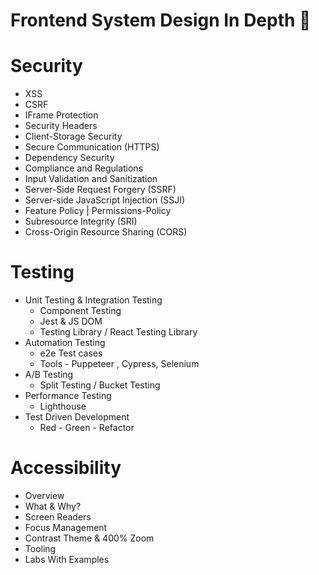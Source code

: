 # Frontend System Design In Depth 🚀

# Security

- XSS
- CSRF
- IFrame Protection
- Security Headers
- Client-Storage Security
- Secure Communication (HTTPS)
- Dependency Security
- Compliance and Regulations
- Input Validation and Sanitization
- Server-Side Request Forgery (SSRF)
- Server-side JavaScript Injection (SSJI)
- Feature Policy | Permissions-Policy
- Subresource Integrity (SRI)
- Cross-Origin Resource Sharing (CORS)

# Testing

- Unit Testing & Integration Testing
  - Component Testing
  - Jest & JS DOM
  - Testing Library / React Testing Library
- Automation Testing
  - e2e Test cases
  - Tools - Puppeteer , Cypress, Selenium
- A/B Testing
  - Split Testing / Bucket Testing
- Performance Testing
  - Lighthouse
- Test Driven Development
  - Red - Green - Refactor

# Accessibility

- Overview
- What & Why?
- Screen Readers
- Focus Management
- Contrast Theme & 400% Zoom
- Tooling
- Labs With Examples

